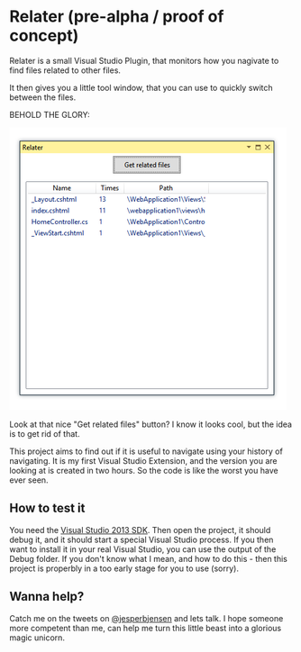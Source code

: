 ﻿# Relater (pre-alpha / proof of concept)

Relater is a small Visual Studio Plugin, that monitors how you nagivate to find files related to other files.

It then gives you a little tool window, that you can use to quickly switch between the files.

BEHOLD THE GLORY:

![The tool window](screenshot.png)

Look at that nice "Get related files" button? I know it looks cool, but the idea is to get rid of that.

This project aims to find out if it is useful to navigate using your history of navigating. It is my first Visual Studio Extension, and the version you are looking at is created in two hours. So the code is like the worst you have ever seen.

## How to test it
You need the [Visual Studio 2013 SDK](http://www.microsoft.com/en-us/download/details.aspx?id=40758). Then open the project, it should debug it, and it should start a special Visual Studio process.
If you then want to install it in your real Visual Studio, you can use the output of the Debug folder.
If you don't know what I mean, and how to do this - then this project is properbly in a too early stage for you to use (sorry).

## Wanna help?

Catch me on the tweets on [@jesperbjensen](http://twitter.com/jesperbjensen) and lets talk. I hope someone more competent than me, can help me turn this little beast into a glorious magic unicorn.